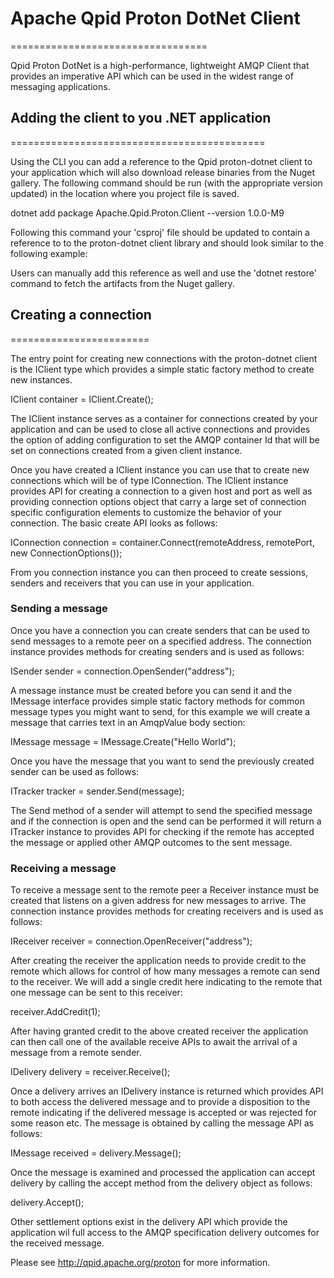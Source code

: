# Apache Qpid Proton DotNet Client
==================================

Qpid Proton DotNet is a high-performance, lightweight AMQP Client that provides an
imperative API which can be used in the widest range of messaging applications.

## Adding the client to you .NET application
============================================

Using the CLI you can add a reference to the Qpid proton-dotnet client to your application
which will also download release binaries from the Nuget gallery. The following command
should be run (with the appropriate version updated) in the location where you project
file is saved.

  dotnet add package Apache.Qpid.Proton.Client --version 1.0.0-M9

Following this command your 'csproj' file should be updated to contain a reference to
to the proton-dotnet client library and should look similar to the following example:

  <ItemGroup>
    <PackageReference Include="Apache.Qpid.Proton.Client" Version="1.0.0-M9" />
  </ItemGroup>

Users can manually add this reference as well and use the 'dotnet restore' command to
fetch the artifacts from the Nuget gallery.

## Creating a connection
========================

The entry point for creating new connections with the proton-dotnet client is the IClient
type which provides a simple static factory method to create new instances.

   IClient container = IClient.Create();

The IClient instance serves as a container for connections created by your application and
can be used to close all active connections and provides the option of adding configuration
to set the AMQP container Id that will be set on connections created from a given client
instance.

Once you have created a IClient instance you can use that to create new connections which
will be of type IConnection. The IClient instance provides API for creating a connection
to a given host and port as well as providing connection options object that carry a large
set of connection specific configuration elements to customize the behavior of your connection.
The basic create API looks as follows:

   IConnection connection = container.Connect(remoteAddress, remotePort, new ConnectionOptions());

From you connection instance you can then proceed to create sessions, senders and receivers that
you can use in your application.

### Sending a message

Once you have a connection you can create senders that can be used to send messages to a remote
peer on a specified address. The connection instance provides methods for creating senders and
is used as follows:

   ISender sender = connection.OpenSender("address");

A message instance must be created before you can send it and the IMessage interface provides
simple static factory methods for common message types you might want to send, for this example
we will create a message that carries text in an AmqpValue body section:

   IMessage<string> message = IMessage<string>.Create("Hello World");

Once you have the message that you want to send the previously created sender can be used as
follows:

   ITracker tracker = sender.Send(message);

The Send method of a sender will attempt to send the specified message and if the connection
is open and the send can be performed it will return a ITracker instance to provides API for
checking if the remote has accepted the message or applied other AMQP outcomes to the sent
message.

### Receiving a message

To receive a message sent to the remote peer a Receiver instance must be created that listens
on a given address for new messages to arrive. The connection instance provides methods for
creating receivers and is used as follows:

   IReceiver receiver = connection.OpenReceiver("address");

After creating the receiver the application needs to provide credit to the remote which allows
for control of how many messages a remote can send to the receiver. We will add a single credit
here indicating to the remote that one message can be sent to this receiver:

   receiver.AddCredit(1);

After having granted credit to the above created receiver the application can then call one of
the available receive APIs to await the arrival of a message from a remote sender.

   IDelivery delivery = receiver.Receive();

Once a delivery arrives an IDelivery instance is returned which provides API to both access
the delivered message and to provide a disposition to the remote indicating if the delivered
message is accepted or was rejected for some reason etc. The message is obtained by calling
the message API as follows:

   IMessage<object> received = delivery.Message();

Once the message is examined and processed the application can accept delivery by calling
the accept method from the delivery object as follows:

   delivery.Accept();

Other settlement options exist in the delivery API which provide the application wil full
access to the AMQP specification delivery outcomes for the received message.

Please see http://qpid.apache.org/proton for more information.
